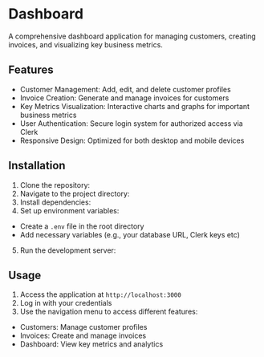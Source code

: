 # Dashboard

A comprehensive dashboard application for managing customers, creating invoices, and visualizing key business metrics.

## Features

- Customer Management: Add, edit, and delete customer profiles
- Invoice Creation: Generate and manage invoices for customers
- Key Metrics Visualization: Interactive charts and graphs for important business metrics
- User Authentication: Secure login system for authorized access via Clerk
- Responsive Design: Optimized for both desktop and mobile devices

## Installation

1. Clone the repository:
2. Navigate to the project directory:
3. Install dependencies:
4. Set up environment variables:

- Create a `.env` file in the root directory
- Add necessary variables (e.g., your database URL, Clerk keys etc)

5. Run the development server:

## Usage

1. Access the application at `http://localhost:3000`
2. Log in with your credentials
3. Use the navigation menu to access different features:

- Customers: Manage customer profiles
- Invoices: Create and manage invoices
- Dashboard: View key metrics and analytics
